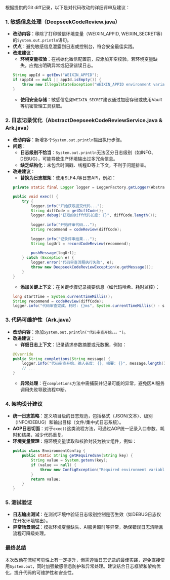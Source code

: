 

根据提供的Git diff记录，以下是对代码改动的详细评审及建议：

### 1. **敏感信息处理（DeepseekCodeReview.java）**
   - **改动内容**：移除了打印微信环境变量（WEIXIN_APPID, WEIXIN_SECRET等）的`System.out.println`语句。
   - **优点**：避免敏感信息泄露到日志或控制台，符合安全最佳实践。
   - **改进建议**：
     - **环境变量校验**：在初始化微信配置前，应添加非空校验。若环境变量缺失，应抛出明确异常或记录错误日志。
     ```java
     String appId = getEnv("WEIXIN_APPID");
     if (appId == null || appId.isEmpty()) {
         throw new IllegalStateException("WEIXIN_APPID environment variable is missing");
     }
     ```
     - **使用安全存储**：敏感信息如`WEIXIN_SECRET`建议通过加密存储或使用Vault等机密管理工具获取。

### 2. **日志记录优化（AbstractDeepseekCodeReviewService.java & Ark.java）**
   - **改动内容**：新增多个`System.out.println`输出执行步骤。
   - **问题**：
     - **日志级别不恰当**：`System.out.println`无法区分日志级别（如INFO、DEBUG），可能导致生产环境输出过多冗余信息。
     - **缺乏结构化**：未包含时间戳、线程ID等上下文，不利于问题排查。
   - **改进建议**：
     - **替换为日志框架**：使用SLF4J等日志API，例如：
     ```java
     private static final Logger logger = LoggerFactory.getLogger(AbstractDeepseekCodeReviewService.class);
     
     public void exec() {
         try {
             logger.info("开始获取提交代码...");
             String diffCode = getDiffCode();
             logger.debug("获取的Diff代码长度: {}", diffCode.length());
             
             logger.info("开始评审代码...");
             String recommend = codeReview(diffCode);
             
             logger.info("记录评审结果...");
             String logUrl = recordCodeReview(recommend);
             
             pushMessage(logUrl);
         } catch (Exception e) {
             logger.error("代码审查流程执行失败", e);
             throw new DeepseekCodeReviewException(e.getMessage());
         }
     }
     ```
     - **添加关键上下文**：在关键步骤记录摘要信息（如代码哈希、耗时监控）：
     ```java
     long startTime = System.currentTimeMillis();
     String recommend = codeReview(diffCode);
     logger.info("代码审查完成，耗时: {}ms", System.currentTimeMillis() - startTime);
     ```

### 3. **代码可维护性（Ark.java）**
   - **改动内容**：添加`System.out.println("代码审查开始。。。")`。
   - **改进建议**：
     - **详细日志上下文**：记录请求参数摘要或元数据，例如：
     ```java
     @Override
     public String completions(String message) {
         logger.info("代码审查开始，输入长度: {}, 摘要: {}", message.length(), message.substring(0, Math.min(50, message.length())));
         // ...
     }
     ```
     - **异常处理**：在`completions`方法中需捕获并记录可能的异常，避免因AI服务调用失败导致流程中断。

### 4. **架构设计建议**
   - **统一日志策略**：定义项目级的日志规范，包括格式（JSON/文本）、级别（INFO/DEBUG）和输出目标（文件/集中式日志系统）。
   - **AOP日志切面**：对于`exec()`这类流程方法，可通过AOP统一记录入口参数、耗时和结果，减少代码重复。
   - **环境变量管理**：将环境变量读取和校验封装为独立组件，例如：
     ```java
     public class EnvironmentConfig {
         public static String getRequiredEnv(String key) {
             String value = System.getenv(key);
             if (value == null) {
                 throw new ConfigException("Required environment variable missing: " + key);
             }
             return value;
         }
     }
     ```

### 5. **测试验证**
   - **日志输出测试**：在测试环境中验证日志级别控制是否生效（如DEBUG日志仅在开发环境输出）。
   - **异常场景测试**：模拟环境变量缺失、AI服务超时等异常，确保错误日志清晰且流程可降级处理。

### **最终总结**
本次改动在流程可见性上有一定提升，但需遵循日志记录的最佳实践，避免直接使用`System.out`，同时加强敏感信息防护和异常处理。建议结合日志框架和架构优化，提升代码的可维护性和安全性。